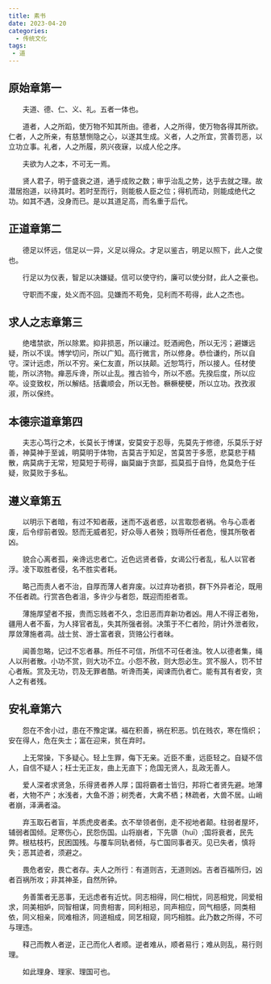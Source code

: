 ```yaml
---
title: 素书
date: 2023-04-20
categories: 
  - 传统文化
tags: 
 - 道
---
```

## 原始章第一
&emsp;&emsp;夫道、德、仁、义、礼。五者一体也。

&emsp;&emsp;道者，人之所蹈，使万物不知其所由。德者，人之所得，使万物各得其所欲。仁者，人之所亲，有慈慧恻隐之心，以遂其生成。义者，人之所宜，赏善罚恶，以立功立事。礼者，人之所履，夙兴夜寐，以成人伦之序。

&emsp;&emsp;夫欲为人之本，不可无一焉。

&emsp;&emsp;贤人君子，明于盛衰之道，通乎成败之数；审乎治乱之势，达乎去就之理。故潜居抱道，以待其时。若时至而行，则能极人臣之位；得机而动，则能成绝代之功。如其不遇，没身而已。是以其道足高，而名重于后代。

## 正道章第二
&emsp;&emsp;德足以怀远，信足以一异，义足以得众。才足以鉴古，明足以照下，此人之俊也。

&emsp;&emsp;行足以为仪表，智足以决嫌疑。信可以使守约，廉可以使分财，此人之豪也。

&emsp;&emsp;守职而不废，处义而不回。见嫌而不苟免，见利而不苟得，此人之杰也。

## 求人之志章第三
&emsp;&emsp;绝嗜禁欲，所以除累。抑非损恶，所以禳过。贬酒阙色，所以无污；避嫌远疑，所以不误。博学切问，所以广知。高行微言，所以修身。恭俭谦约，所以自守。深计远虑，所以不穷。亲仁友直，所以扶颠。近恕笃行，所以接人。任材使能，所以济物。瘅恶斥谗，所以止乱。推古验今，所以不惑。先揆后度，所以应卒。设变致权，所以解结。括囊顺会，所以无咎。橛橛梗梗，所以立功。孜孜淑淑，所以保终。

## 本德宗道章第四
&emsp;&emsp;夫志心笃行之术，长莫长于博谋，安莫安于忍辱，先莫先于修德，乐莫乐于好善，神莫神于至诚，明莫明于体物，吉莫吉于知足，苦莫苦于多愿，悲莫悲于精散，病莫病于无常，短莫短于苟得，幽莫幽于贪鄙，孤莫孤于自恃，危莫危于任疑，败莫败于多私。

## 遵义章第五
&emsp;&emsp;以明示下者暗，有过不知者蔽，迷而不返者惑，以言取怨者祸。令与心乖者废，后令缪前者毁。怒而无威者犯，好众辱人者殃；戮辱所任者危，慢其所敬者凶。

&emsp;&emsp;貌合心离者孤，亲谗远忠者亡。近色远贤者昏，女谒公行者乱，私人以官者浮。凌下取胜者侵，名不胜实者耗。

&emsp;&emsp;略己而责人者不治，自厚而薄人者弃废。以过弃功者损，群下外异者沦，既用不任者疏。行赏吝色者沮，多许少与者怨，既迎而拒者乖。

&emsp;&emsp;薄施厚望者不报，贵而忘贱者不久，念旧恶而弃新功者凶。用人不得正者殆，疆用人者不畜，为人择官者乱，失其所强者弱。决策于不仁者险，阴计外泄者败，厚敛薄施者凋。战士贫、游士富者衰，货赂公行者昧。

&emsp;&emsp;闻善忽略，记过不忘者暴。所任不可信，所信不可任者浊。牧人以德者集，绳人以刑者散。小功不赏，则大功不立。小怨不赦，则大怨必生。赏不服人，罚不甘心者叛。赏及无功，罚及无罪者酷。听谗而美，闻谏而仇者亡。能有其有者安，贪人之有者残。

## 安礼章第六
&emsp;&emsp;怨在不舍小过，患在不豫定谋。福在积善，祸在积恶。饥在贱农，寒在惰织；安在得人，危在失士；富在迎来，贫在弃时。

&emsp;&emsp;上无常操，下多疑心。轻上生罪，侮下无亲。近臣不重，远臣轻之。自疑不信人，自信不疑人；枉士无正友，曲上无直下；危国无贤人，乱政无善人。

&emsp;&emsp;爱人深者求贤急，乐得贤者养人厚；国将霸者士皆归，邦将亡者贤先避。地薄者，大物不产；水浅者，大鱼不游；树秃者，大禽不栖；林疏者，大兽不居。山峭者崩，泽满者溢。

&emsp;&emsp;弃玉取石者盲，羊质虎皮者柔。衣不举领者倒，走不视地者颠。柱弱者屋坏，辅弱者国倾。足寒伤心，民怨伤国。山将崩者，下先隳（huī）;国将衰者，民先弊。根枯枝朽，民困国残。与覆车同轨者倾，与亡国同事者灭。见已失者，慎将失；恶其迹者，须避之。

&emsp;&emsp;畏危者安，畏亡者存。夫人之所行：有道则吉，无道则凶。吉者百福所归，凶者百祸所攻；非其神圣，自然所钟。

&emsp;&emsp;务善策者无恶事，无远虑者有近忧。同志相得，同仁相忧，同恶相党，同爱相求，同美相妒，同智相谋，同贵相害，同利相忌，同声相应，同气相感，同类相依，同义相亲，同难相济，同道相成，同艺相窥，同巧相胜。此乃数之所得，不可与理违。

&emsp;&emsp;释己而教人者逆，正己而化人者顺。逆者难从，顺者易行；难从则乱，易行则理。

&emsp;&emsp;如此理身、理家、理国可也。